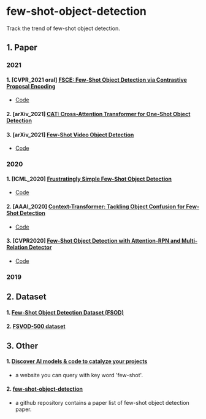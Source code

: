 # few-shot-object-detection
Track the trend of few-shot object detection.


## 1. Paper

### 2021
#### 1. [CVPR_2021 oral] [FSCE: Few-Shot Object Detection via Contrastive Proposal Encoding](https://arxiv.org/abs/2103.05950)
* [Code](https://github.com/MegviiDetection/FSCE)

#### 2. [arXiv_2021] [CAT: Cross-Attention Transformer for One-Shot Object Detection](https://arxiv.org/abs/2104.14984)

#### 3. [arXiv_2021] [Few-Shot Video Object Detection](https://arxiv.org/abs/2104.14805)
* [Code](https://github.com/fanq15/FewX)

### 2020
#### 1. [ICML_2020] [Frustratingly Simple Few-Shot Object Detection](https://arxiv.org/abs/2003.06957)
* [Code](https://github.com/ucbdrive/few-shot-object-detection)

#### 2. [AAAI_2020] [Context-Transformer: Tackling Object Confusion for Few-Shot Detection](https://arxiv.org/pdf/2003.07304.pdf)
* [Code](https://github.com/Ze-Yang/Context-Transformer)

#### 3. [CVPR2020] [Few-Shot Object Detection with Attention-RPN and Multi-Relation Detector](https://arxiv.org/abs/1908.01998)
* [Code](https://github.com/fanq15/FewX)

### 2019


## 2. Dataset
#### 1. [Few-Shot Object Detection Dataset (FSOD)](https://github.com/fanq15/Few-Shot-Object-Detection-Dataset)

#### 2. [FSVOD-500 dataset](https://arxiv.org/abs/2104.14805)

## 3. Other

#### 1. [Discover AI models & code to catalyze your projects](https://www.catalyzex.com/s/Few%20Shot%20Object%20Detection)
* a website you can query with key word 'few-shot'.

#### 2. [few-shot-object-detection](https://github.com/piddnad/few-shot-object-detection)
* a github repository contains a paper list of few-shot object detection paper.
